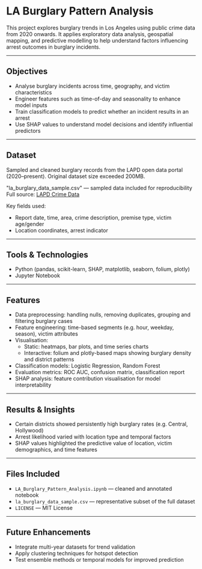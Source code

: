 # LA Burglary Pattern Analysis

This project explores burglary trends in Los Angeles using public crime data from 2020 onwards. It applies exploratory data analysis, geospatial mapping, and predictive modelling to help understand factors influencing arrest outcomes in burglary incidents.

---

## Objectives
- Analyse burglary incidents across time, geography, and victim characteristics  
- Engineer features such as time-of-day and seasonality to enhance model inputs  
- Train classification models to predict whether an incident results in an arrest  
- Use SHAP values to understand model decisions and identify influential predictors  

---

## Dataset
Sampled and cleaned burglary records from the LAPD open data portal (2020–present). Original dataset size exceeded 200MB.

"la_burglary_data_sample.csv" — sampled data included for reproducibility  
Full source: [LAPD Crime Data](https://data.lacity.org/Public-Safety/Crime-Data-from-2020-to-Present/2nrs-mtv8)

Key fields used:
- Report date, time, area, crime description, premise type, victim age/gender  
- Location coordinates, arrest indicator

---

## Tools & Technologies
- Python (pandas, scikit-learn, SHAP, matplotlib, seaborn, folium, plotly)  
- Jupyter Notebook

---

## Features
- Data preprocessing: handling nulls, removing duplicates, grouping and filtering burglary cases  
- Feature engineering: time-based segments (e.g. hour, weekday, season), victim attributes  
- Visualisation:
  - Static: heatmaps, bar plots, and time series charts  
  - Interactive: folium and plotly-based maps showing burglary density and district patterns  
- Classification models: Logistic Regression, Random Forest  
- Evaluation metrics: ROC AUC, confusion matrix, classification report  
- SHAP analysis: feature contribution visualisation for model interpretability  

---

## Results & Insights
- Certain districts showed persistently high burglary rates (e.g. Central, Hollywood)  
- Arrest likelihood varied with location type and temporal factors  
- SHAP values highlighted the predictive value of location, victim demographics, and time features  

---

## Files Included
- `LA_Burglary_Pattern_Analysis.ipynb` — cleaned and annotated notebook  
- `la_burglary_data_sample.csv` — representative subset of the full dataset  
- `LICENSE` — MIT License

---

## Future Enhancements
- Integrate multi-year datasets for trend validation  
- Apply clustering techniques for hotspot detection  
- Test ensemble methods or temporal models for improved prediction
